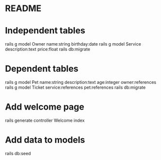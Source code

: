 # README

# Independent tables

rails g model Owner name:string birthday:date
rails g model Service description:text price:float
rails db:migrate

# Dependent tables

rails g model Pet name:string description:text age:integer owner:references
rails g model Ticket service:references pet:references
rails db:migrate

# Add welcome page

rails generate controller Welcome index

# Add data to models

rails db:seed
